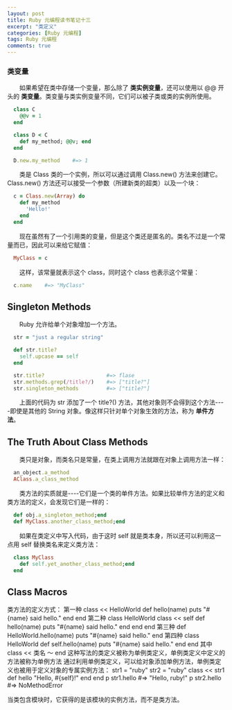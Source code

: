 ```yaml
---
layout: post
title: Ruby 元编程读书笔记十三
excerpt: "类定义"
categories: [Ruby 元编程]
tags: Ruby 元编程
comments: true
---
```


### 类变量

&emsp;&emsp;如果希望在类中存储一个变量，那么除了 **类实例变量**，还可以使用以 @@ 开头的 **类变量**。类变量与类实例变量不同，它们可以被子类或类的实例所使用。
```ruby
  class C
    @@v = 1
  end

  class D < C
    def my_method; @@v; end
  end

  D.new.my_method    #=> 1
```

&emsp;&emsp;类是 Class 类的一个实例，所以可以通过调用 Class.new() 方法来创建它。 Class.new() 方法还可以接受一个参数（所建新类的超类）以及一个块：
```ruby
  c = Class.new(Array) do
    def my_method
      'Hello!'
    end
  end
```
&emsp;&emsp;现在虽然有了一个引用类的变量，但是这个类还是匿名的。类名不过是一个常量而已，因此可以来给它赋值：
```ruby
  MyClass = c
```
&emsp;&emsp;这样，该常量就表示这个 class，同时这个 class 也表示这个常量：
```ruby
  c.name    #=> "MyClass"
```

## Singleton Methods

&emsp;&emsp;Ruby 允许给单个对象增加一个方法。
```ruby
  str = "just a regular string"

  def str.title?
    self.upcase == self
  end

  str.title?                    #=> flase
  str.methods.grep(/title?/)    #=> ["title?"]
  str.singleton_methods         #=> ["title?"]
```
&emsp;&emsp;上面的代码为 str 添加了一个 title?() 方法，其他对象则不会得到这个方法----即使是其他的 String 对象。像这样只针对单个对象生效的方法，称为 **单件方法**。

## The Truth About Class Methods

&emsp;&emsp;类只是对象，而类名只是常量，在类上调用方法就跟在对象上调用方法一样：
```ruby
  an_object.a_method
  AClass.a_class_method
```
&emsp;&emsp;类方法的实质就是----它们是一个类的单件方法。如果比较单件方法的定义和类方法的定义，会发现它们是一样的：
```ruby
  def obj.a_singleton_method;end
  def MyClass.another_class_method;end
```
&emsp;&emsp;如果在类定义中写入代码，由于这时 self 就是类本身，所以还可以利用这一点用 self 替换类名来定义类方法：
```ruby
  class MyClass
    def self.yet_another_class_method;end
  end
```

## Class Macros








类方法的定义方式：
第一种
class << HelloWorld
  def hello(name)
    puts "#{name} said hello."
  end
end
第二种
class HelloWorld
  class << self
    def hello(name)
      puts "#{name} said hello."
    end
  end
end
第三种
def HelloWorld.hello(name)
  puts "#{name} said hello."
end
第四种
class HelloWorld
  def self.hello(name)
    puts "#{name} said hello."
  end
end
其中class << 类名 ～ end 这种写法的类定义被称为单例类定义，单例类定义中定义的方法被称为单例方法
通过利用单例类定义，可以给对象添加单例方法，单例类定义也被用于定义对象的专属实例方法：
str1 = "ruby"
str2 = "ruby"
class << str1
  def hello
    "Hello, #{self}!"
  end
end
p str1.hello   #=> "Hello, ruby!"
p str2.hello   #=> NoMethodError

当类包含模块时，它获得的是该模块的实例方法，而不是类方法。
